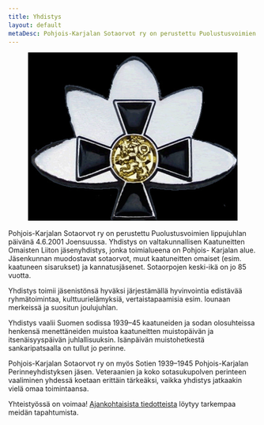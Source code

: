 ```yaml
---
title: Yhdistys
layout: default
metaDesc: Pohjois-Karjalan Sotaorvot ry on perustettu Puolustusvoimien lippujuhlan päivänä 4.6.2001 Joensuussa. Yhdistys on valtakunnallisen Kaatuneitten Omaisten Liiton jäsenyhdistys, jonka toimialueena on Pohjois-Karjalan alue.
---
```


<figure class=""><img src="../../img/logo.jpg" alt="Logo." width="449" height="340"></figure>

Pohjois-Karjalan Sotaorvot ry on perustettu Puolustusvoimien lippujuhlan päivänä 4.6.2001 Joensuussa. Yhdistys on
valtakunnallisen Kaatuneitten Omaisten Liiton jäsenyhdistys, jonka toimialueena on Pohjois-
Karjalan alue. Jäsenkunnan muodostavat sotaorvot, muut kaatuneitten omaiset (esim. kaatuneen
sisarukset) ja kannatusjäsenet. Sotaorpojen keski-ikä on jo 85 vuotta.

Yhdistys toimii jäsenistönsä hyväksi järjestämällä hyvinvointia edistävää ryhmätoimintaa,
kulttuurielämyksiä, vertaistapaamisia esim. lounaan merkeissä ja suositun joulujuhlan.

Yhdistys vaalii Suomen sodissa 1939–45 kaatuneiden ja sodan olosuhteissa henkensä
menettäneiden muistoa kaatuneitten muistopäivän ja itsenäisyyspäivän juhlallisuuksin. Isänpäivän
muistohetkestä sankaripatsaalla on tullut jo perinne.

Pohjois-Karjalan Sotaorvot ry on myös Sotien 1939–1945 Pohjois-Karjalan Perinneyhdistyksen
jäsen. Veteraanien ja koko sotasukupolven perinteen vaaliminen yhdessä koetaan erittäin
tärkeäksi, vaikka yhdistys jatkaakin vielä omaa toimintaansa.

Yhteistyössä on voimaa! <a href="{{ '/tiedotteet/' | url }}">Ajankohtaisista tiedotteista</a> löytyy tarkempaa meidän tapahtumista.
